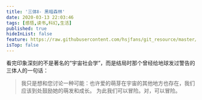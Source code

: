 ```yaml
---
title: '三体Ⅱ- 黑暗森林'
date: 2020-03-13 22:03:46
tags: [感悟,读书,科幻,生活]
published: true
hideInList: false
feature: https://raw.githubusercontent.com/hsjfans/git_resource/master/img/20200313220850.png
isTop: false
---
```

看完印象深刻的不是著名的“宇宙社会学”，而是结局时那个曾经给地球发过警告的三体人的一句话：

> 我只是想和您讨论一种可能：也许爱的萌芽在宇宙的其他地方也存在，我们应该到处鼓励她的萌发和成长。 为此我们可以冒险。对，可以冒险。